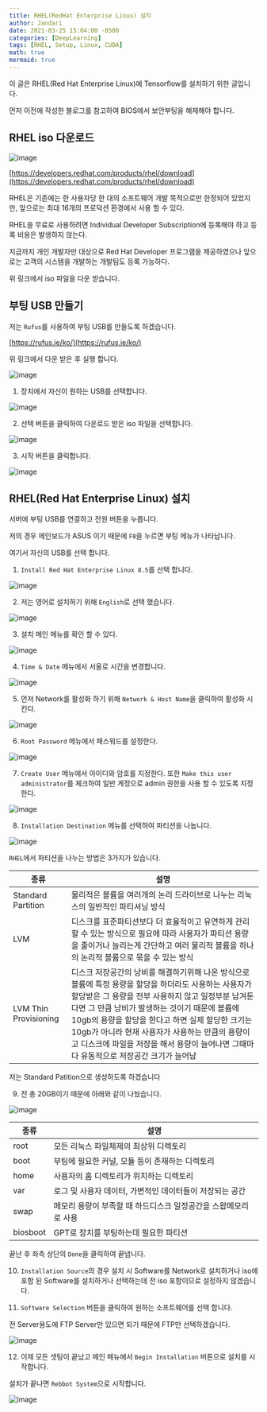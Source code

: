 ```yaml
---
title: RHEL(RedHat Enterprise Linux) 설치
author: Jandari
date: 2021-03-25 15:04:00 -0500
categories: [DeepLearning]
tags: [RHEL, Setup, Linux, CUDA]
math: true
mermaid: true
---
```


이 글은 RHEL(Red Hat Enterprise Linux)에 Tensorflow를 설치하기 위한 글입니다.

먼저 이전에 작성한 블로그를 참고하여 BIOS에서 보안부팅을 해제해야 합니다.

## RHEL iso 다운로드

![image](/assets/img/post/2022-03-25-RHEL/1.jpg)

[https://developers.redhat.com/products/rhel/download](https://developers.redhat.com/products/rhel/download)

RHEL은 기존에는 한 사용자당 한 대의 소프트웨어 개발 목적으로만 한정되어 있었지만, 앞으로는 최대 16개의 프로덕션 환경에서 사용 할 수 있다.

RHEL을 무료로 사용하려면 Individual Developer Subscription에 등록해야 하고 등록 비용은 발생하지 않는다.

지금까지 개인 개발자만 대상으로 Red Hat Developer 프로그램을 제공하였으나 앞으로는 고객의 시스템을 개발하는 개발팀도 등록 가능하다.

위 링크에서 iso 파일을 다운 받습니다.

## 부팅 USB 만들기

저는 `Rufus`를 사용하여 부팅 USB를 만들도록 하겠습니다.

[https://rufus.ie/ko/](https://rufus.ie/ko/)

위 링크에서 다운 받은 후 실행 합니다.


![image](/assets/img/post/2022-03-25-RHEL/2.jpg)

1. 장치에서 자신이 원하는 USB를 선택합니다.


![image](/assets/img/post/2022-03-25-RHEL/3.jpg)

2. 선택 버튼을 클릭하여 다운로드 받은 iso 파일을 선택합니다.

![image](/assets/img/post/2022-03-25-RHEL/4.jpg)

3. 시작 버튼을 클릭합니다.

![image](/assets/img/post/2022-03-25-RHEL/5.jpg)

## RHEL(Red Hat Enterprise Linux) 설치

서버에 부팅 USB를 연결하고 전원 버튼을 누릅니다.

저의 경우 메인보드가 ASUS 이기 때문에 `F8`을 누르면 부팅 메뉴가 나타납니다.

여기서 자신의 USB를 선택 합니다.

1. `Install Red Hat Enterprise Linux 8.5`를 선택 합니다.

![image](/assets/img/post/2022-03-25-RHEL/6.jpg)

2. 저는 영어로 설치하기 위해 `English`로 선택 했습니다.

![image](/assets/img/post/2022-03-25-RHEL/7.jpg)

3. 설치 메인 메뉴를 확인 할 수 있다.

![image](/assets/img/post/2022-03-25-RHEL/8.jpg)

4. `Time & Date` 메뉴에서 서울로 시간을 변경합니다.

![image](/assets/img/post/2022-03-25-RHEL/9.jpg)

5. 먼저 Network를 활성화 하기 위해 `Network & Host Name`을 클릭하여 활성화 시킨다.

![image](/assets/img/post/2022-03-25-RHEL/10.jpg)

6. `Root Password` 메뉴에서 패스워드를 설정한다.

![image](/assets/img/post/2022-03-25-RHEL/11.jpg)

7. `Create User` 메뉴에서 아이디와 암호를 지정한다. 또한 `Make this user administrator`를 체크하여 일반 계정으로 admin 권한을 사용 할 수 있도록 지정한다.

![image](/assets/img/post/2022-03-25-RHEL/12.jpg)

8. `Installation Destination` 메뉴를 선택하여 파티션을 나눕니다.

![image](/assets/img/post/2022-03-25-RHEL/13.jpg)

`RHEL`에서 파티션을 나누는 방법은 3가지가 있습니다.

|종류|설명|
|-|-|
|Standard Partition|물리적은 볼륨을 여러개의 논리 드라이브로 나누는 리눅스의 일반적인 파티셔닝 방식|
|LVM|디스크를 표준파티션보다 더 효율적이고 유연하게 관리할 수 있는 방식으로 필요에 따라 사용자가 파티션 용량을 줄이거나 늘리는게 간단하고 여러 물리적 볼륨을 하나의 논리적 볼륨으로 묶을 수 있는 방식|
|LVM Thin Provisioning|디스크 저장공간의 낭비를 해결하기위해 나온 방식으로 볼륨에 특정 용량을 할당을 하더라도 사용하는 사용자가 할당받은 그 용량을 전부 사용하지 않고 일정부분 남겨둔다면 그 만큼 낭비가 발생하는 것이기 때문에 볼륨에 10gb의 용량을 할당을 한다고 하면 실제 할당한 크기는 10gb가 아니라 현재 사용자가 사용하는 만큼의 용량이고 디스크에 파일을 저장을 해서 용량이 늘어나면 그때마다 유동적으로 저장공간 크기가 늘어남|


저는 Standard Patition으로 생성하도록 하겠습니다

9. 전 총 20GB이기 때문에 아래와 같이 나눴습니다.

![image](/assets/img/post/2022-03-25-RHEL/14.jpg)


|종류|설명|
|-|-|
|root|모든 리눅스 파일체제의 최상위 디렉토리|
|boot|부팅에 필요한 커널, 모듈 등이 존재하는 디렉토리|
|home|사용자의 홈 디렉토리가 위치하는 디렉토리|
|var|로그 및 사용자 데이터, 가변적인 데이터들이 저장되는 공간|
|swap|메모리 용량이 부족할 때 하드디스크 일정공간을 스왑메모리로 사용|
|biosboot|GPT로 장치를 부팅하는데 필요한 파티션|


끝난 후 좌측 상단의 `Done`을 클릭하여 끝냅니다.


10. `Installation Source`의 경우 설치 시 Software를 Network로 설치하거나 iso에 포함 된 Software를 설치하거나 선택하는데 전 iso 포함이므로 설정하지 않겠습니다.

11. `Software Selection` 버튼을 클릭하여 원하는 소프트웨어를 선택 합니다.

전 Server용도에 FTP Server만 있으면 되기 때문에 FTP만 선택하겠습니다.

![image](/assets/img/post/2022-03-25-RHEL/15.jpg)

12. 이제 모든 셋팅이 끝났고 메인 메뉴에서 `Begin Installation` 버튼으로 설치를 시작합니다.

설치가 끝나면 `Rebbot System`으로 시작합니다.

![image](/assets/img/post/2022-03-25-RHEL/16.jpg)





